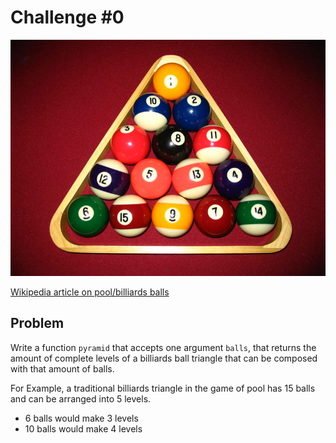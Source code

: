 # Challenge #0

![Billiards Ball Triangle](./8ballrack.jpg)

[Wikipedia article on pool/billiards balls](https://en.wikipedia.org/wiki/Billiard_ball#Pool)

## Problem

Write a function `pyramid` that accepts one argument `balls`, that returns the amount of complete levels of a billiards ball triangle that can be composed with that amount of balls.

For Example, a traditional billiards triangle in the game of pool has 15 balls and can be arranged into 5 levels.

* 6 balls would make 3 levels
* 10 balls would make 4 levels


